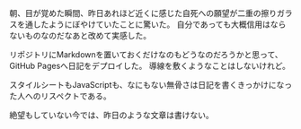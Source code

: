 朝、目が覚めた瞬間、昨日あれほど近くに感じた自死への願望が二重の擦りガラスを通したようにぼやけていたことに驚いた。
自分であっても大概信用はならないものなのだなあと改めて実感した。

リポジトリにMarkdownを置いておくだけなのもどうなのだろうかと思って、GitHub Pagesへ日記をデプロイした。
導線を敷くようなことはしないけれど。

スタイルシートもJavaScriptも、なにもない無骨さは日記を書くきっかけになった人へのリスペクトである。

絶望もしていない今では、昨日のような文章は書けない。
